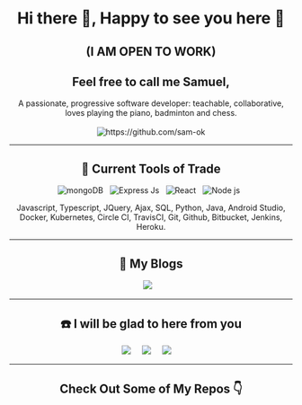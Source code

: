 <h1 align="center"> Hi there 👋, Happy to see you here 🤗</h1>
<h2 align="center"> (I AM OPEN TO WORK) </h2>
<h2 align="center">Feel free to call me Samuel,</h2>
<p align="center">
A passionate, progressive software developer: 
teachable,
collaborative,
loves playing the piano, badminton and chess.
  <br> <br>
  <img src="https://komarev.com/ghpvc/?username=sam-ok" alt="https://github.com/sam-ok" />
</p>
<hr>

<h2 align="center"> 🧰 Current Tools of Trade</h2>
<p align="center">
<img alt="mongoDB" src ="https://img.shields.io/badge/MongoDB-%234ea94b.svg?&style=for-the-badge&logo=mongodb&logoColor=white"/>&nbsp;&nbsp;
<img alt= "Express Js" src="https://img.shields.io/badge/express.js%20-%23404d59.svg?&style=for-the-badge"/>&nbsp;&nbsp;
<img alt="React" src="https://img.shields.io/badge/react%20-%2300D9FF.svg?&style=for-the-badge&logo=react&logoColor=white" />&nbsp;&nbsp;
<img alt = "Node js" src="https://img.shields.io/badge/node.js%20-%2343853D.svg?&style=for-the-badge&logo=node.js&logoColor=white" />&nbsp;&nbsp;

</p>
<p align="center">Javascript, Typescript, JQuery, Ajax, SQL, Python, Java, Android Studio, Docker, Kubernetes, Circle CI, TravisCI, Git, Github, Bitbucket, Jenkins, Heroku.</p>
<hr>

<h2 align="center">💭 My Blogs</h2>
<p align="center">
  <a target="_blank" href="https://sam-ok.medium.com/"><img src="https://img.shields.io/badge/Medium%20-%231572B6.svg?&style=for-the-badge&logo=medium&logoColor=white" /></a>&nbsp;&nbsp;&nbsp;
</p>
<hr>

<h2  align="center">☎️ I will be glad to here from you</h2>
<p align="center">
  <a target="_blank"href="https://www.linkedin.com/in/samuel-okwalinga"><img src="https://img.shields.io/badge/linkedin-%230077B5.svg?&style=for-the-badge&logo=linkedin&logoColor=white" /></a>&nbsp;&nbsp;&nbsp;&nbsp;
  <a target="_blank"href="https://twitter.com/SamuelOkwalinga"><img src="https://img.shields.io/badge/twitter-%231DA1F2.svg?&style=for-the-badge&logo=twitter&logoColor=white" /></a>&nbsp;&nbsp;&nbsp;&nbsp;
  <a href="mailto:sam.ictdev@gmail.com?subject=Hello%20Samuel,%20From%20Github"><img src="https://img.shields.io/badge/gmail-%23D14836.svg?&style=for-the-badge&logo=gmail&logoColor=white" /></a>&nbsp;&nbsp;&nbsp;&nbsp;
</p>

<hr>

<h2  align="center">Check Out Some of My Repos 👇 </h2>
